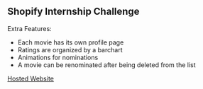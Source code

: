 ## Shopify Internship Challenge

Extra Features:

- Each movie has its own profile page
- Ratings are organized by a barchart
- Animations for nominations
- A movie can be renominated after being deleted from the list

[Hosted Website](http://kevin-dai-shopify-final.s3-website.us-east-2.amazonaws.com/)
